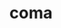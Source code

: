 ---
category: 4-letters
denotation: null
name: coma
reference_link: https://www.etymonline.com/word/coma
root_language: null
root_name: null
title: coma
type: free
word_sums:
- respelling: coma
  sum: 'Coma + '
---